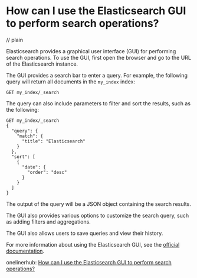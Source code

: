 # How can I use the Elasticsearch GUI to perform search operations?
// plain

Elasticsearch provides a graphical user interface (GUI) for performing search operations. To use the GUI, first open the browser and go to the URL of the Elasticsearch instance.

The GUI provides a search bar to enter a query. For example, the following query will return all documents in the `my_index` index:

```
GET my_index/_search
```

The query can also include parameters to filter and sort the results, such as the following:

```
GET my_index/_search
{
  "query": {
    "match": {
      "title": "Elasticsearch"
    }
  },
  "sort": [
    {
      "date": {
        "order": "desc"
      }
    }
  ]
}
```

The output of the query will be a JSON object containing the search results.

The GUI also provides various options to customize the search query, such as adding filters and aggregations.

The GUI also allows users to save queries and view their history.

For more information about using the Elasticsearch GUI, see the [official documentation](https://www.elastic.co/guide/en/elasticsearch/reference/current/search-request-body.html).

onelinerhub: [How can I use the Elasticsearch GUI to perform search operations?](https://onelinerhub.com/elasticsearch/how-can-i-use-the-elasticsearch-gui-to-perform-search-operations)